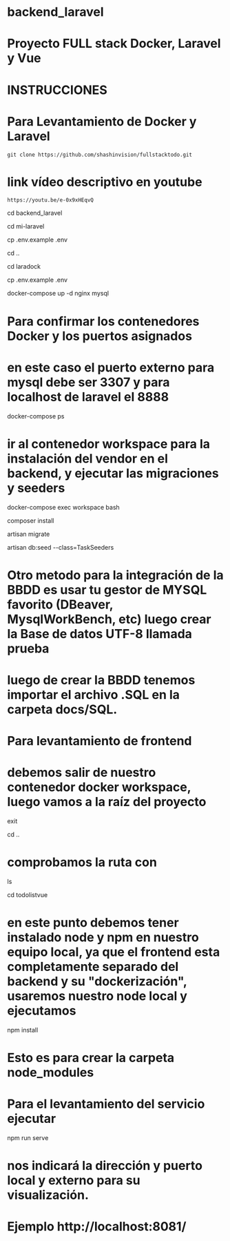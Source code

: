 # backend_laravel

# Proyecto FULL stack Docker, Laravel y Vue

# INSTRUCCIONES

# Para Levantamiento de Docker y Laravel

```
git clone https://github.com/shashinvision/fullstacktodo.git
```

# link vídeo descriptivo en youtube

```
https://youtu.be/e-0x9xHEqvQ
```

cd backend_laravel

cd mi-laravel

cp .env.example .env

cd ..

cd laradock

cp .env.example .env

docker-compose up -d nginx mysql

# Para confirmar los contenedores Docker y los puertos asignados

# en este caso el puerto externo para mysql debe ser 3307 y para localhost de laravel el 8888

docker-compose ps

# ir al contenedor workspace para la instalación del vendor en el backend, y ejecutar las migraciones y seeders

docker-compose exec workspace bash

composer install

artisan migrate

artisan db:seed --class=TaskSeeders

# Otro metodo para la integración de la BBDD es usar tu gestor de MYSQL favorito (DBeaver, MysqlWorkBench, etc) luego crear la Base de datos UTF-8 llamada prueba

# luego de crear la BBDD tenemos importar el archivo .SQL en la carpeta docs/SQL.

# Para levantamiento de frontend

# debemos salir de nuestro contenedor docker workspace, luego vamos a la raíz del proyecto

exit

cd ..

# comprobamos la ruta con

ls

cd todolistvue

# en este punto debemos tener instalado node y npm en nuestro equipo local, ya que el frontend esta completamente separado del backend y su "dockerización", usaremos nuestro node local y ejecutamos

npm install

# Esto es para crear la carpeta node_modules

# Para el levantamiento del servicio ejecutar

npm run serve

# nos indicará la dirección y puerto local y externo para su visualización.

# Ejemplo http://localhost:8081/
